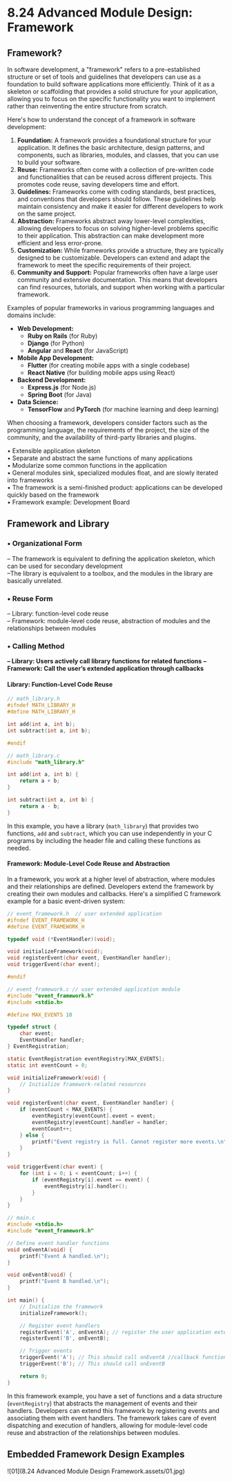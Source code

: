 # 8.24 Advanced Module Design: Framework



## Framework?

In software development, a "framework" refers to a pre-established structure or set of tools and guidelines that developers can use as a foundation to build software applications more efficiently. Think of it as a skeleton or scaffolding that provides a solid structure for your application, allowing you to focus on the specific functionality you want to implement rather than reinventing the entire structure from scratch.

Here's how to understand the concept of a framework in software development:

1. **Foundation:** A framework provides a foundational structure for your application. It defines the basic architecture, design patterns, and components, such as libraries, modules, and classes, that you can use to build your software.
2. **Reuse:** Frameworks often come with a collection of pre-written code and functionalities that can be reused across different projects. This promotes code reuse, saving developers time and effort.
3. **Guidelines:** Frameworks come with coding standards, best practices, and conventions that developers should follow. These guidelines help maintain consistency and make it easier for different developers to work on the same project.
4. **Abstraction:** Frameworks abstract away lower-level complexities, allowing developers to focus on solving higher-level problems specific to their application. This abstraction can make development more efficient and less error-prone.
5. **Customization:** While frameworks provide a structure, they are typically designed to be customizable. Developers can extend and adapt the framework to meet the specific requirements of their project.
6. **Community and Support:** Popular frameworks often have a large user community and extensive documentation. This means that developers can find resources, tutorials, and support when working with a particular framework.

Examples of popular frameworks in various programming languages and domains include:

- **Web Development:**
  - **Ruby on Rails** (for Ruby)
  - **Django** (for Python)
  - **Angular** and **React** (for JavaScript)
- **Mobile App Development:**
  - **Flutter** (for creating mobile apps with a single codebase)
  - **React Native** (for building mobile apps using React)
- **Backend Development:**
  - **Express.js** (for Node.js)
  - **Spring Boot** (for Java)
- **Data Science:**
  - **TensorFlow** and **PyTorch** (for machine learning and deep learning)

When choosing a framework, developers consider factors such as the programming language, the requirements of the project, the size of the community, and the availability of third-party libraries and plugins.

• Extensible application skeleton  
• Separate and abstract the same functions of many applications  
• Modularize some common functions in the application  
• General modules sink, specialized modules float, and are slowly iterated into frameworks  
• The framework is a semi-finished product: applications can be developed quickly based on the framework  
• Framework example: Development Board  

## Framework and Library

### • Organizational Form

– The framework is equivalent to defining the application skeleton, which can be used for secondary development  
–The library is equivalent to a toolbox, and the modules in the library are basically unrelated.  

### • Reuse Form

– Library: function-level code reuse  
– Framework: module-level code reuse, abstraction of modules and the relationships between modules  

### • Calling Method

**– Library: Users actively call library functions for related functions**
**– Framework: Call the user’s extended application through callbacks**

#### Library: Function-Level Code Reuse

```c
// math_library.h
#ifndef MATH_LIBRARY_H
#define MATH_LIBRARY_H

int add(int a, int b);
int subtract(int a, int b);

#endif
```

```c
// math_library.c
#include "math_library.h"

int add(int a, int b) {
    return a + b;
}

int subtract(int a, int b) {
    return a - b;
}
```

In this example, you have a library (`math_library`) that provides two functions, `add` and `subtract`, which you can use independently in your C programs by including the header file and calling these functions as needed.

#### Framework: Module-Level Code Reuse and Abstraction

In a framework, you work at a higher level of abstraction, where modules and their relationships are defined. Developers extend the framework by creating their own modules and callbacks. Here's a simplified C framework example for a basic event-driven system:

```c
// event_framework.h  // user extended application
#ifndef EVENT_FRAMEWORK_H
#define EVENT_FRAMEWORK_H

typedef void (*EventHandler)(void);

void initializeFramework(void);
void registerEvent(char event, EventHandler handler);
void triggerEvent(char event);

#endif
```

```c
// event_framework.c // user extended application module
#include "event_framework.h"
#include <stdio.h>

#define MAX_EVENTS 10

typedef struct {
    char event;
    EventHandler handler;
} EventRegistration;

static EventRegistration eventRegistry[MAX_EVENTS];
static int eventCount = 0;

void initializeFramework(void) {
    // Initialize framework-related resources
}

void registerEvent(char event, EventHandler handler) {
    if (eventCount < MAX_EVENTS) {
        eventRegistry[eventCount].event = event;
        eventRegistry[eventCount].handler = handler;
        eventCount++;
    } else {
        printf("Event registry is full. Cannot register more events.\n");
    }
}

void triggerEvent(char event) {
    for (int i = 0; i < eventCount; i++) {
        if (eventRegistry[i].event == event) {
            eventRegistry[i].handler();
        }
    }
}
```

```c
// main.c
#include <stdio.h>
#include "event_framework.h"

// Define event handler functions
void onEventA(void) {
    printf("Event A handled.\n");
}

void onEventB(void) {
    printf("Event B handled.\n");
}

int main() {
    // Initialize the framework
    initializeFramework();

    // Register event handlers
    registerEvent('A', onEventA); // register the user application extended module
    registerEvent('B', onEventB);

    // Trigger events
    triggerEvent('A'); // This should call onEventA //callback function to call user extended module.
    triggerEvent('B'); // This should call onEventB

    return 0;
}
```

In this framework example, you have a set of functions and a data structure (`eventRegistry`) that abstracts the management of events and their handlers. Developers can extend this framework by registering events and associating them with event handlers. The framework takes care of event dispatching and execution of handlers, allowing for module-level code reuse and abstraction of the relationships between modules.

## Embedded Framework Design Examples

![01](8.24 Advanced Module Design Framework.assets/01.jpg)